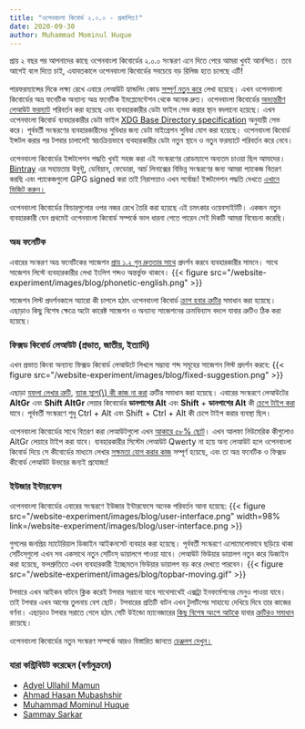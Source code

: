 ```yaml
---
title: "ওপেনবাংলা কিবোর্ড ২.০.০ - প্রকাশিত!"
date: 2020-09-30
author: Muhammad Mominul Huque
---
```


প্রায় ২ বছর পর আপনাদের কাছে ওপেনবাংলা কিবোর্ডের ২.০.০ সংস্করণ এনে দিতে পেরে আমরা খুবই আনন্দিত। তবে আগেই বলে দিতে চাই, এযাবতকালে ওপেনবাংলা কিবোর্ডের সবচেয়ে বড় রিলিজ হতে চলেছে এটি!
<!--more-->

পারফরম্যান্সের দিকে লক্ষ্য রেখে এবারে লেআউট হ্যান্ডলিং কোড [সম্পূর্ণ নতুন করে][107] লেখা হয়েছে। এখন ওপেনবাংলা কিবোর্ডের অভ্র ফনেটিক অন্যান্য অভ্র ফনেটিক ইমপ্লেমেন্টেশন থেকে অনেক দ্রুত। ওপেনবাংলা কিবোর্ডের [অভ্যন্তরীণ লেআউট ফরম্যাট][143] পরিবর্তন করা হয়েছে এবং ব্যবহারকারীর ডেটা ফাইল সেভ করার স্থান বদলানো হয়েছে। এখন ওপেনবাংলা কিবোর্ড ব্যবহারকারীর ডেটা ফাইল [XDG Base Directory specification][xdg] অনুযায়ী সেভ করে। পূর্ববর্তী সংস্করণের ব্যবহারকারীদের সুবিধার জন্য ডেটা মাইগ্রেশন সুবিধা যোগ করা হয়েছে। ওপেনবাংলা কিবোর্ড ইন্সটল করার পর টপবার চালালেই স্বয়ংক্রিয়ভাবে ব্যবহারকারীর ডেটা নতুন স্থানে ও নতুন ফরম্যাটে পরিবর্তন করে নেবে।

ওপেনবাংলা কিবোর্ডের ইন্সটলেশন পদ্ধতি খুবই সহজ করা এই সংস্করণের রোডম্যাপে অন্যতম চাওয়া ছিল আমাদের। [Bintray](https://bintray.com/) এর সহায়তায় উবুন্টু, ডেবিয়ান, ফেডোরা, আর্চ লিনাক্সের বিভিন্ন সংস্করণের জন্য আমরা প্যাকেজ বিতরণ করছি এবং প্যাকেজগুলো GPG signed করা তাই নিরাপত্তাও এখন সর্বোচ্চ! ইন্সটলেশন পদ্ধতি দেখতে [এখানে ভিজিট করুন।](https://openbangla.github.io/website-experiment/install/)

ওপেনবাংলা কিবোর্ডের ফিচারগুলোর ওপর নজর রেখে তৈরি করা হয়েছে এই চমৎকার ওয়েবসাইটটি। একজন নতুন ব্যবহারকারী যেন প্রথমেই ওপেনবাংলা কিবোর্ড সম্পর্কে ভাল ধারনা পেতে পারেন সেই দিকটি আমরা বিবেচনা করেছি।

### অভ্র ফনেটিক
এবারের সংস্করণ অভ্র ফনেটিকের সাজেশন [প্রায় ১.২ গুন দ্রুততার সাথে][3] প্রদর্শন করবে ব্যবহারকারীর সামনে। সাথে সাজেশন লিস্টে ব্যবহারকারীর লেখা ইংলিশ শব্দও অন্তর্ভুক্ত থাকবে।
{{< figure src="/website-experiment/images/blog/phonetic-english.png" >}}

সাজেশন লিস্ট প্রদর্শনকালে অ্যারো কী চাপলে হঠাৎ ওপেনবাংলা কিবোর্ড [ক্রাশ হবার ত্রুটির][123] সমাধান করা হয়েছে। এছাড়াও কিছু বিশেষ ক্ষেত্রে অটো কারেক্ট সাজেশন ও অন্যান্য সাজেশনের ক্রমবিন্যাস বদলে যাবার ত্রুটিও ঠিক করা হয়েছে।
### ফিক্সড কিবোর্ড লেআউট (প্রভাত, জাতীয়, ইত্যাদি)
এখন প্রভাত কিংবা অন্যান্য ফিক্সড কিবোর্ড লেআউটে লিখলে সম্ভাব্য শব্দ সমূহের সাজেশন লিস্ট প্রদর্শন করবে:
{{< figure src="/website-experiment/images/blog/fixed-suggestion.png" >}}

এছাড়া [যফলা লেখার ত্রুটি][117], [ব্যাক স্লাশ(\\) কী কাজ না করা][98] ত্রুটির সমাধান করা হয়েছে।
এবারের সংস্করণে লেআউটের **AltGr** এবং **Shift AltGr** লেয়ার কিবোর্ডের **ডানপাশের Alt** এবং **Shift** + **ডানপাশের Alt** কী [চেপে টাইপ করা][152] যাবে। পূর্ববর্তী সংস্করণে শুধু Ctrl + Alt এবং Shift + Ctrl + Alt কী চেপে টাইপ করার ব্যবস্থা ছিল। 

ওপেনবাংলা কিবোর্ডের সাথে বিতরণ করা লেআউটগুলো এখন [আকারে ৫৮% ছোট][143]। এখন আলফা নিউমেরিক কীগুলোও AltGr লেয়ারে টাইপ করা যাবে। ব্যবহারকারীর সিস্টেম লেআউট Qwerty না হয়ে অন্য লেআউট হলে ওপেনবাংলা কিবোর্ড দিয়ে সে কীবোর্ডের মাধ্যমে লেখার [সক্ষমতা যোগ করার কাজ][143] সম্পূর্ণ হয়েছে, এবং তা অভ্র ফনেটিক ও ফিক্সড কীবোর্ড লেআউট উভয়ের জন্যই প্রযোজ্য!
### ইউজার ইন্টারফেস
ওপেনবাংলা কিবোর্ডের এবারের সংস্করণে ইউজার ইন্টারফেসে অনেক পরিবর্তন আনা হয়েছে:
{{< figure src="/website-experiment/images/blog/user-interface.png" width=98% link=/website-experiment/images/blog/user-interface.png >}}

গুগলের জনপ্রিয় ম্যাটেরিয়াল ডিজাইন আইকনসেট ব্যবহার করা হয়েছে। পূর্ববর্তী সংস্করণে এলোমেলোভাবে ছড়িয়ে থাকা সেটিংস্‌গুলো এখন সব একসাথে নতুন সেটিংস্‌ ডায়ালগে পাওয়া যাবে। লেআউট ভিউয়ার ডায়ালগ নতুন করে ডিজাইন করা হয়েছে, ফলশ্রুতিতে এখন ব্যবহারকারী ইচ্ছেমতন ভিউয়ার ডায়ালগ বড় করে দেখতে পারবেন।
{{< figure src="/website-experiment/images/blog/topbar-moving.gif" >}}

টপবারে এখন আইকন বাটনে ক্লিক করেই টপবার সরানো যাবে সাথেসাথেই এক্সট্রা ইনফর্মেশনের মেনুও পাওয়া যাবে। তাই টপবার এখন আগের তুলনায় বেশ ছোট। টপবারের প্রতিটি বাটন এখন টুলটিপের সাহায্যে দেখিয়ে দিবে তার কাজের বর্ণনা। এছাড়াও টপবার সরাতে গেলে হঠাৎ সেটি উইন্ডো ম্যানেজারের [কিছু বিশেষ অংশে আটকে][153] যাবার [ত্রুটিরও সমাধান][171] রায়েছে।

ওপেনবাংলা কিবোর্ডের নতুন সংস্করণ সম্পর্কে আরও বিস্তারিত জানতে [চেঞ্জলগ দেখুন।](https://github.com/OpenBangla/OpenBangla-Keyboard/blob/master/CHANGELOG.md#200)

### যারা কন্ট্রিবিউট করেছেন (বর্ণানুক্রমে)
* [Adyel Ullahil Mamun](https://github.com/Adyel)
* [Ahmad Hasan Mubashshir](https://github.com/ahmubashshir)
* [Muhammad Mominul Huque](https://github.com/mominul)
* [Sammay Sarkar](https://github.com/bdeshi)


[xdg]: https://specifications.freedesktop.org/basedir-spec/latest
[107]: https://github.com/OpenBangla/OpenBangla-Keyboard/pull/107
[3]: https://github.com/OpenBangla/riti/pull/3
[123]: https://github.com/OpenBangla/OpenBangla-Keyboard/issues/123
[117]: https://github.com/OpenBangla/OpenBangla-Keyboard/issues/117
[98]: https://github.com/OpenBangla/OpenBangla-Keyboard/issues/98
[152]: https://github.com/OpenBangla/OpenBangla-Keyboard/issues/152
[143]: https://github.com/OpenBangla/OpenBangla-Keyboard/pull/143
[153]: https://github.com/OpenBangla/OpenBangla-Keyboard/issues/153
[171]: https://github.com/OpenBangla/OpenBangla-Keyboard/pull/171
